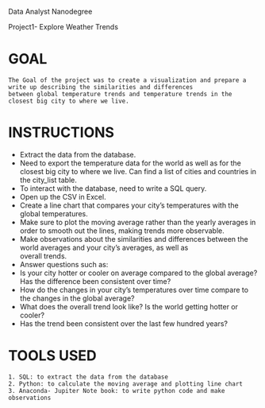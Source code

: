 Data Analyst Nanodegree 

Project1- Explore Weather Trends 


# GOAL
    The Goal of the project was to create a visualization and prepare a write up describing the similarities and differences 
    between global temperature trends and temperature trends in the closest big city to where we live.

# INSTRUCTIONS
+ Extract the data from the database.
+ Need to export the temperature data for the world as well as for the closest big city to where we live.
  Can find a list of cities and countries in the city_list table.
+ To interact with the database, need to write a SQL query.
+ Open up the CSV in Excel.
+ Create a line chart that compares your city’s temperatures with the global temperatures.
+ Make sure to plot the moving average rather than the yearly averages in order to smooth out the lines, making trends more observable.
+ Make observations about the similarities and differences between the world averages and your city’s averages, as well as   
  overall trends.
+ Answer questions such as:
 + Is your city hotter or cooler on average compared to the global average? Has the difference been consistent over time?
 + How do the changes in your city’s temperatures over time compare to the changes in the global average?
 + What does the overall trend look like? Is the world getting hotter or cooler? 
 + Has the trend been consistent over the last few hundred years?

# TOOLS USED 
 
    1. SQL: to extract the data from the database
    2. Python: to calculate the moving average and plotting line chart 
    3. Anaconda- Jupiter Note book: to write python code and make observations 
